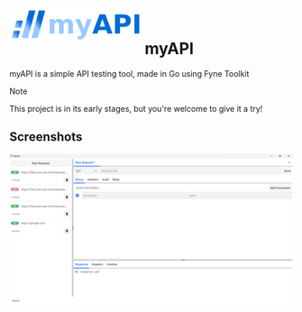 ﻿<img src="/myapi-logo-light.png" alt="myAPI logo" title="myAPI" align="left" height="60px"/>
<br>

# myAPI

myAPI is a simple API testing tool, made in Go using Fyne Toolkit

> [!NOTE]
> This project is in its early stages, but you're welcome to give it a try!
> 

## Screenshots
![my-api-dev-state.png](https://github.com/vardanabhanot/myapi/blob/main/my-api-dev-state.png)
